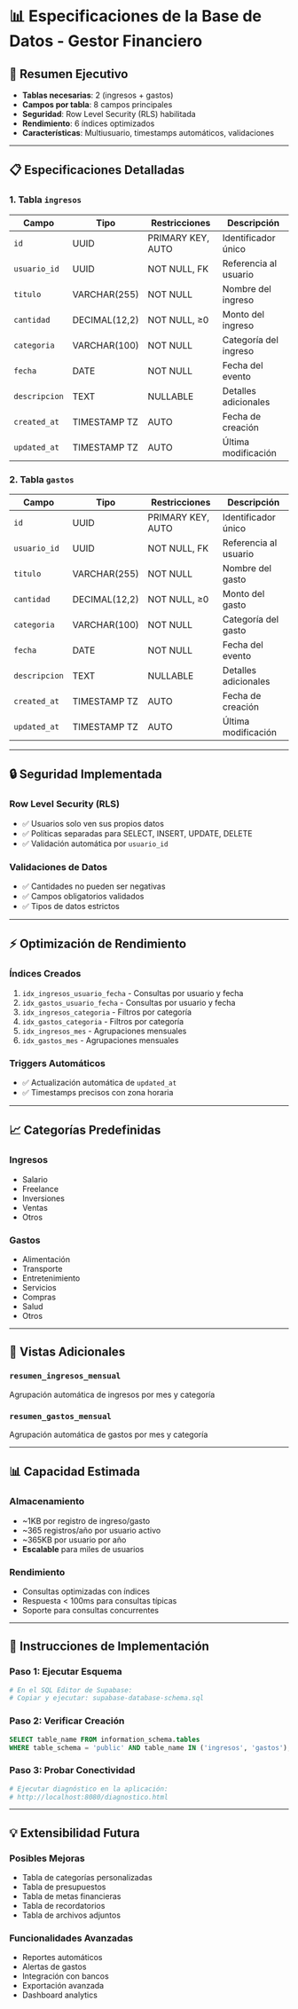 # 📊 Especificaciones de la Base de Datos - Gestor Financiero

## 🎯 **Resumen Ejecutivo**
- **Tablas necesarias**: 2 (ingresos + gastos)
- **Campos por tabla**: 8 campos principales
- **Seguridad**: Row Level Security (RLS) habilitada
- **Rendimiento**: 6 índices optimizados
- **Características**: Multiusuario, timestamps automáticos, validaciones

---

## 📋 **Especificaciones Detalladas**

### **1. Tabla `ingresos`**
| Campo | Tipo | Restricciones | Descripción |
|-------|------|---------------|-------------|
| `id` | UUID | PRIMARY KEY, AUTO | Identificador único |
| `usuario_id` | UUID | NOT NULL, FK | Referencia al usuario |
| `titulo` | VARCHAR(255) | NOT NULL | Nombre del ingreso |
| `cantidad` | DECIMAL(12,2) | NOT NULL, ≥0 | Monto del ingreso |
| `categoria` | VARCHAR(100) | NOT NULL | Categoría del ingreso |
| `fecha` | DATE | NOT NULL | Fecha del evento |
| `descripcion` | TEXT | NULLABLE | Detalles adicionales |
| `created_at` | TIMESTAMP TZ | AUTO | Fecha de creación |
| `updated_at` | TIMESTAMP TZ | AUTO | Última modificación |

### **2. Tabla `gastos`**
| Campo | Tipo | Restricciones | Descripción |
|-------|------|---------------|-------------|
| `id` | UUID | PRIMARY KEY, AUTO | Identificador único |
| `usuario_id` | UUID | NOT NULL, FK | Referencia al usuario |
| `titulo` | VARCHAR(255) | NOT NULL | Nombre del gasto |
| `cantidad` | DECIMAL(12,2) | NOT NULL, ≥0 | Monto del gasto |
| `categoria` | VARCHAR(100) | NOT NULL | Categoría del gasto |
| `fecha` | DATE | NOT NULL | Fecha del evento |
| `descripcion` | TEXT | NULLABLE | Detalles adicionales |
| `created_at` | TIMESTAMP TZ | AUTO | Fecha de creación |
| `updated_at` | TIMESTAMP TZ | AUTO | Última modificación |

---

## 🔒 **Seguridad Implementada**

### **Row Level Security (RLS)**
- ✅ Usuarios solo ven sus propios datos
- ✅ Políticas separadas para SELECT, INSERT, UPDATE, DELETE
- ✅ Validación automática por `usuario_id`

### **Validaciones de Datos**
- ✅ Cantidades no pueden ser negativas
- ✅ Campos obligatorios validados
- ✅ Tipos de datos estrictos

---

## ⚡ **Optimización de Rendimiento**

### **Índices Creados**
1. `idx_ingresos_usuario_fecha` - Consultas por usuario y fecha
2. `idx_gastos_usuario_fecha` - Consultas por usuario y fecha
3. `idx_ingresos_categoria` - Filtros por categoría
4. `idx_gastos_categoria` - Filtros por categoría
5. `idx_ingresos_mes` - Agrupaciones mensuales
6. `idx_gastos_mes` - Agrupaciones mensuales

### **Triggers Automáticos**
- ✅ Actualización automática de `updated_at`
- ✅ Timestamps precisos con zona horaria

---

## 📈 **Categorías Predefinidas**

### **Ingresos**
- Salario
- Freelance  
- Inversiones
- Ventas
- Otros

### **Gastos**
- Alimentación
- Transporte
- Entretenimiento
- Servicios
- Compras
- Salud
- Otros

---

## 🔧 **Vistas Adicionales**

### **`resumen_ingresos_mensual`**
Agrupación automática de ingresos por mes y categoría

### **`resumen_gastos_mensual`**  
Agrupación automática de gastos por mes y categoría

---

## 📊 **Capacidad Estimada**

### **Almacenamiento**
- ~1KB por registro de ingreso/gasto
- ~365 registros/año por usuario activo
- ~365KB por usuario por año
- **Escalable** para miles de usuarios

### **Rendimiento**
- Consultas optimizadas con índices
- Respuesta < 100ms para consultas típicas
- Soporte para consultas concurrentes

---

## 🚀 **Instrucciones de Implementación**

### **Paso 1: Ejecutar Esquema**
```bash
# En el SQL Editor de Supabase:
# Copiar y ejecutar: supabase-database-schema.sql
```

### **Paso 2: Verificar Creación**
```sql
SELECT table_name FROM information_schema.tables 
WHERE table_schema = 'public' AND table_name IN ('ingresos', 'gastos');
```

### **Paso 3: Probar Conectividad**
```bash
# Ejecutar diagnóstico en la aplicación:
# http://localhost:8080/diagnostico.html
```

---

## 💡 **Extensibilidad Futura**

### **Posibles Mejoras**
- Tabla de categorías personalizadas
- Tabla de presupuestos
- Tabla de metas financieras
- Tabla de recordatorios
- Tabla de archivos adjuntos

### **Funcionalidades Avanzadas**
- Reportes automáticos
- Alertas de gastos
- Integración con bancos
- Exportación avanzada
- Dashboard analytics
